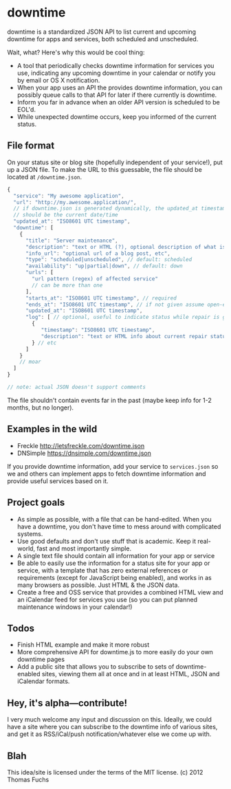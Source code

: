 downtime
========

downtime is a standardized JSON API to list current and upcoming downtime for apps and services,
both scheduled and unscheduled.

Wait, what? Here's why this would be cool thing:

* A tool that periodically checks downtime information for services you use,
  indicating any upcoming downtime in your calendar or notify you by email or OS X notification.
* When your app uses an API the provides downtime information, you can possibly 
  queue calls to that API for later if there currently is downtime.
* Inform you far in advance when an older API version is scheduled to be EOL'd.
* While unexpected downtime occurs, keep you informed of the current status.

File format
-----------

On your status site or blog site (hopefully independent of your service!), put up a JSON file. To make the URL to this guessable, the file should be located at `/downtime.json`.

```javascript
{
  "service": "My awesome application",
  "url": "http://my.awesome.application/",
  // if downtime.json is generated dynamically, the updated_at timestamp 
  // should be the current date/time
  "updated_at": "ISO8601 UTC timestamp",
  "downtime": [
    {
      "title": "Server maintenance",
      "description": "text or HTML (?), optional description of what is going on",
      "info_url": "optional url of a blog post, etc",
      "type": "scheduled|unscheduled", // default: scheduled
      "availability": "up|partial|down", // default: down
      "urls": [
        "url pattern (regex) of affected service"
        // can be more than one
      ],
      "starts_at": "ISO8601 UTC timestamp", // required
      "ends_at": "ISO8601 UTC timestamp", // if not given assume open-ended
      "updated_at": "ISO8601 UTC timestamp",
      "log": [ // optional, useful to indicate status while repair is going on
        { 
           "timestamp": "ISO8601 UTC timestamp",
           "description": "text or HTML info about current repair status, etc"
        } // etc
      ]
    }
    // moar
  ]
}

// note: actual JSON doesn't support comments
```

The file shouldn't contain events far in the past (maybe keep info for 1-2 months, but no longer).

Examples in the wild
--------------------

* Freckle http://letsfreckle.com/downtime.json
* DNSimple https://dnsimple.com/downtime.json

If you provide downtime information, add your service to `services.json` so we and others can implement apps to fetch downtime information and provide useful services based on it.

Project goals
-------------

* As simple as possible, with a file that can be hand-edited. When you have a downtime,
  you don't have time to mess around with complicated systems.
* Use good defaults and don't use stuff that is academic. Keep it real-world, fast
  and most importantly simple. 
* A single text file should contain all information for your app or service
* Be able to easily use the information for a status site for your app or service,
  with a template that has zero external references or requirements (except for JavaScript
  being enabled), and works in as many browsers as possible. Just HTML & the JSON data.  
* Create a free and OSS service that provides a combined HTML view and an iCalendar feed
  for services you use (so you can put planned maintenance windows in your calendar!)

Todos
-----

* Finish HTML example and make it more robust
* More comprehensive API for downtime.js to more easily do your own downtime pages
* Add a public site that allows you to subscribe to sets of downtime-enabled sites,
  viewing them all at once and in at least HTML, JSON and iCalendar formats.

Hey, it's alpha—contribute!
---------------------------

I very much welcome any input and discussion on this. Ideally, we could have a site where
you can subscribe to the downtime info of various sites, and get it as RSS/iCal/push notification/whatever else we come up with.

Blah
----

This idea/site is licensed under the terms of the MIT license.
(c) 2012 Thomas Fuchs
